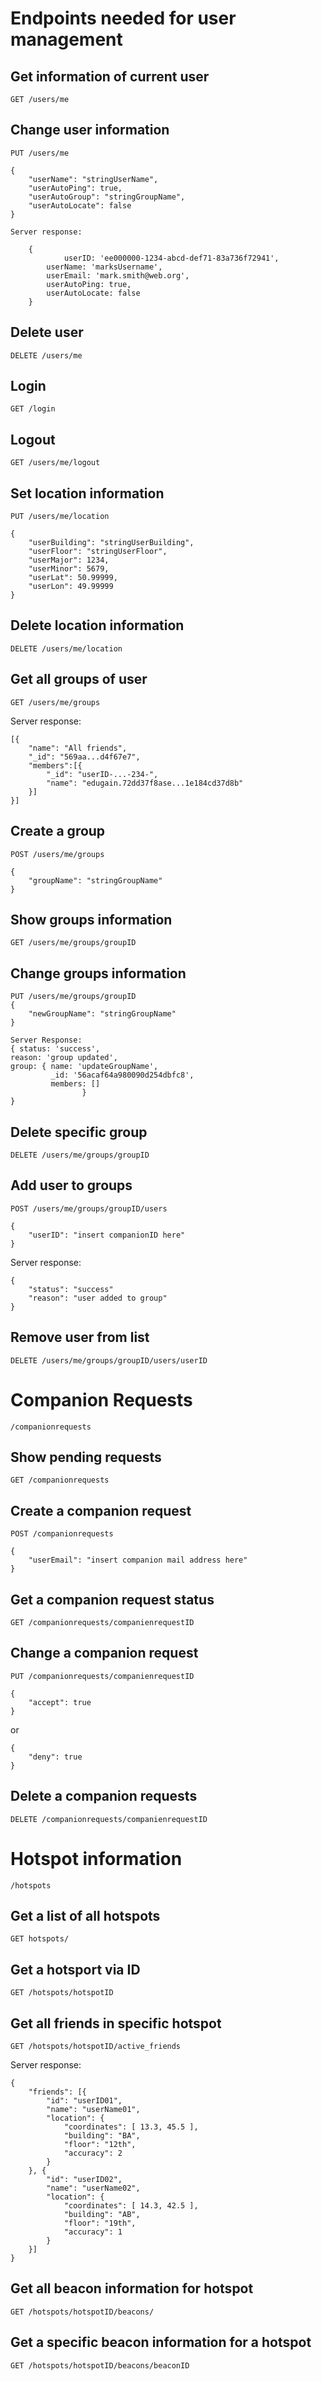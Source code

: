 # Endpoints needed for user management


## Get information of current user
	GET /users/me


## Change user information
	PUT /users/me

	{
		"userName": "stringUserName",
		"userAutoPing": true,
		"userAutoGroup": "stringGroupName",
		"userAutoLocate": false
	}

	Server response:
	
```
	{
			userID: 'ee000000-1234-abcd-def71-83a736f72941',
  		userName: 'marksUsername',
  		userEmail: 'mark.smith@web.org',
  		userAutoPing: true,
  		userAutoLocate: false
	}
```


## Delete user
	DELETE /users/me


## Login
	GET /login


## Logout
	GET /users/me/logout


## Set location information
	PUT /users/me/location

	{
		"userBuilding": "stringUserBuilding",
		"userFloor": "stringUserFloor",
		"userMajor": 1234,
		"userMinor": 5679,
		"userLat": 50.99999,
		"userLon": 49.99999
	}




## Delete location information
	DELETE /users/me/location


## Get all groups of user
	GET /users/me/groups

Server response:

	[{
		"name": "All friends",
		"_id": "569aa...d4f67e7",
		"members":[{
			"_id": "userID-...-234-",
			"name": "edugain.72dd37f8ase...1e184cd37d8b"
		}]
	}]


## Create a group
	POST /users/me/groups

	{
		"groupName": "stringGroupName"
	}


## Show groups information
	GET /users/me/groups/groupID


## Change groups information
	PUT /users/me/groups/groupID
	{
		"newGroupName": "stringGroupName"
	}

	Server Response:
	{ status: 'success',
    reason: 'group updated',
    group: { name: 'updateGroupName',
             _id: '56acaf64a980090d254dbfc8',
             members: []
					}
	}


## Delete specific group
	DELETE /users/me/groups/groupID


## Add user to groups
	POST /users/me/groups/groupID/users

	{
		"userID": "insert companionID here"
	}

Server response:

	{
		"status": "success"
		"reason": "user added to group"
	}


## Remove user from list
	DELETE /users/me/groups/groupID/users/userID


# Companion Requests
	/companionrequests


## Show pending requests
	GET /companionrequests


## Create a companion request
	POST /companionrequests

	{
		"userEmail": "insert companion mail address here"
	}


## Get a companion request status
	GET /companionrequests/companienrequestID


## Change a companion request
	PUT /companionrequests/companienrequestID

	{
		"accept": true
	}

or

	{
		"deny": true
	}


## Delete a companion requests
	DELETE /companionrequests/companienrequestID


# Hotspot information
	/hotspots


## Get a list of all hotspots
	GET hotspots/


## Get a hotsport via ID
	GET /hotspots/hotspotID


## Get all friends in specific hotspot
	GET /hotspots/hotspotID/active_friends

Server response:

	{
	  	"friends": [{
	  		"id": "userID01",
	  		"name": "userName01",
	  		"location": {
	  			"coordinates": [ 13.3, 45.5 ],
	  			"building": "BA",
	  			"floor": "12th",
	  			"accuracy": 2
	  		}
	  	}, {
			"id": "userID02",
	  		"name": "userName02",
	  		"location": {
	  			"coordinates": [ 14.3, 42.5 ],
	  			"building": "AB",
	  			"floor": "19th",
	  			"accuracy": 1
	  		}
	  	}]
    }


## Get all beacon information for hotspot
	GET /hotspots/hotspotID/beacons/


## Get a specific beacon information for a hotspot
	GET /hotspots/hotspotID/beacons/beaconID
